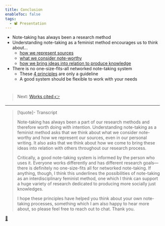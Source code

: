 ```yaml
---
title: Conclusion
enableToc: false
tags:
  - 📽️ Presentation
---
```


* Note-taking has always been a research method
* Understanding note-taking as a feminist method encourages us to think about…
  * [how we represent sources](!3%20Note-taking%20is%20rarely%20considered%20a%20method.md)
  * [what we consider note-worthy](!4%20Feminist%20concerns%20with%20representation.md)
  * [how we bring ideas into relation to produce knowledge](!5%20Information%20organization%20shapes%20knowledge%20production.md)
* There is no one-size-fits-all networked note-taking system
  * These [4 principles](!8%204%20Principles%20of%20a%20feminist%20networked%20note-taking%20system.md) are only a guideline
  * A good system should be flexible to work with your needs

# 

 > 
 > Next: [Works cited  👉](Works%20cited.md)

---

 > 
 > \[!quote\]- Transcript
 > 
 > Note-taking has always been a part of our research methods and therefore worth doing with intention. Understanding note-taking as a feminist method asks that we think about what we consider note-worthy and how we represent our sources, even in our personal writing. It also asks that we think about how we come to bring these ideas into relation with others throughout our research process.
 > 
 > Critically, a good note-taking system is informed by the person who uses it. Everyone works differently and has different research goals—there is definitely no one-size-fits all for networked note-taking. If anything, though, I think this underlines the possibilities of note-taking as an interdisciplinary feminist method, one which I think can support a huge variety of research dedicated to producing more socially just knowledges.
 > 
 > I hope these principles have helped you think about your own note-taking processes, something which I am also happy to hear more about, so please feel free to reach out to chat. Thank you.

[📖](@7%20Conclusion.md)

